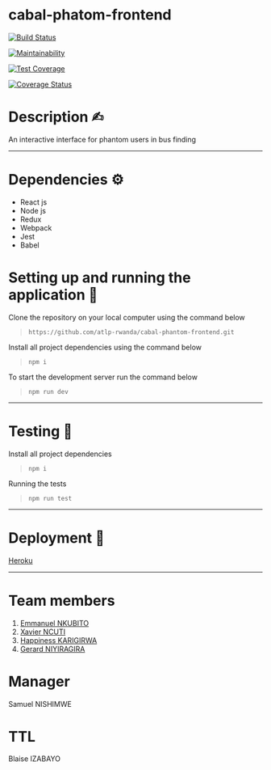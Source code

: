 # cabal-phatom-frontend

[![Build Status](https://travis-ci.org/atlp-rwanda/cabal-phantom-frontend.svg?branch=develop)](https://travis-ci.org/atlp-rwanda/cabal-phantom-frontend)

[![Maintainability](https://api.codeclimate.com/v1/badges/71e00397158881e1640f/maintainability)](https://codeclimate.com/github/atlp-rwanda/cabal-phantom-frontend/maintainability)

[![Test Coverage](https://api.codeclimate.com/v1/badges/71e00397158881e1640f/test_coverage)](https://codeclimate.com/github/atlp-rwanda/cabal-phantom-frontend/test_coverage)

[![Coverage Status](https://coveralls.io/repos/github/atlp-rwanda/cabal-phantom-frontend/badge.svg?branch=develop)](https://coveralls.io/github/atlp-rwanda/cabal-phantom-frontend?branch=develop)


# Description ✍︎

An interactive interface for phantom users in bus finding

---

# Dependencies ⚙︎

- React js
- Node js
- Redux
- Webpack
- Jest
- Babel

# Setting up and running the application 🔧

Clone the repository on your local computer using the command below

> `https://github.com/atlp-rwanda/cabal-phantom-frontend.git`

Install all project dependencies using the command below

> `npm i`

To start the development server run the command below

> `npm run dev`

---

# Testing 🔬

Install all project dependencies

> `npm i`

Running the tests

> `npm run test`

---

# Deployment 🚀

[Heroku](https://cabal-frontend-staging.herokuapp.com/)

---

# Team members
 1. [Emmanuel NKUBITO ](https://github.com/Nkbtemmy/)
 2. [Xavier NCUTI](https://github.com/ncutixavier)
 3. [Happiness KARIGIRWA](https://github.com/karigirwa)
 4. [Gerard NIYIRAGIRA](https://github.com/Niyiragira)

 # Manager 
  Samuel NISHIMWE

# TTL
  Blaise IZABAYO